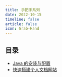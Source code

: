 ```yaml
---
title: 手把手系列
date: 2022-10-15
timeline: false
article: false
icon: Grab-Hand
---
```


## 目录

- [Java 的安装与配置](java-installation-and-configuration)
- [快速搭建个人文档网站](quickly-build-personal-documents)
